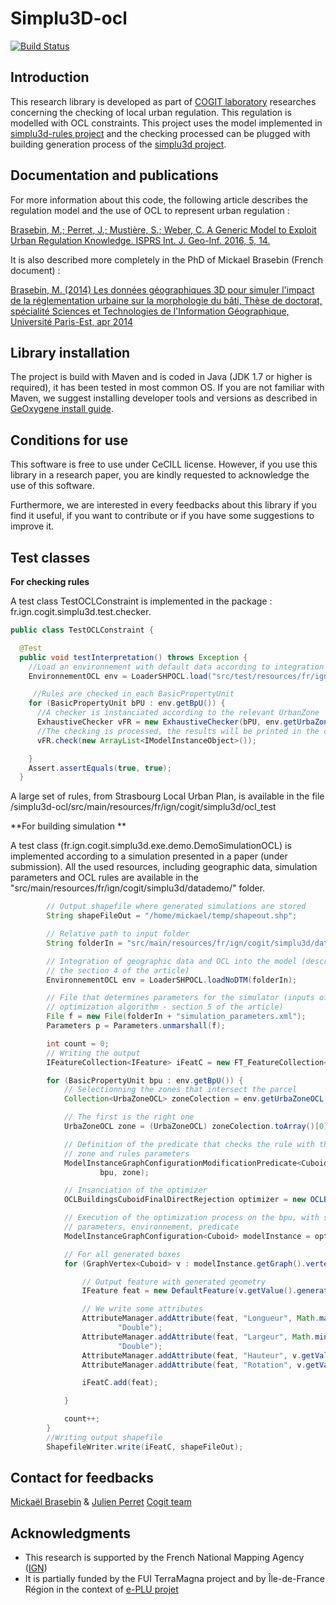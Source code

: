 # Simplu3D-ocl

[![Build Status](https://travis-ci.org/SimPLU3D/simplu3D-ocl.svg?branch=master)](https://travis-ci.org/SimPLU3D/simplu3D-ocl)

Introduction
---------------------

This research library is developed as part of [COGIT laboratory](http://recherche.ign.fr/labos/cogit/accueilCOGIT.php) researches concerning the checking of local urban regulation. This regulation is modelled with OCL constraints. This project uses the model implemented in [simplu3d-rules project](https://github.com/SimPLU3D/simplu3d-rules) and the checking processed can be plugged with building generation process of the [simplu3d project](https://github.com/SimPLU3D/simplu3d).



Documentation and publications
---------------------

For more information about this code, the following article describes the regulation model and the use of OCL to represent urban regulation :

[Brasebin, M.; Perret, J.; Mustière, S.; Weber, C. A Generic Model to Exploit Urban Regulation Knowledge. ISPRS Int. J. Geo-Inf. 2016, 5, 14.](http://www.mdpi.com/2220-9964/5/2/14/htm)

It is also described more completely in the PhD of Mickael Brasebin (French document) :

[Brasebin, M. (2014) Les données géographiques 3D pour simuler l'impact de la réglementation urbaine sur la morphologie du bâti, Thèse de doctorat, spécialité Sciences et Technologies de l'Information Géographique, Université Paris-Est, apr 2014](http://recherche.ign.fr/labos/cogit/publiCOGITDetail.php?idpubli=5016)



Library installation
---------------------
The project is build with Maven and is coded in Java (JDK 1.7 or higher is required), it has been tested in most common OS. If you are not familiar with Maven, we suggest installing developer tools and versions as described in [GeOxygene install guide](http://oxygene-project.sourceforge.net/documentation/developer/install.html).

Conditions for use
---------------------
This software is free to use under CeCILL license. However, if you use this library in a research paper, you are kindly requested to acknowledge the use of this software.

Furthermore, we are interested in every feedbacks about this library if you find it useful, if you want to contribute or if you have some suggestions to improve it.

Test classes
---------------------

**For checking rules**

A test class TestOCLConstraint is implemented in the package : fr.ign.cogit.simplu3d.test.checker.

```Java
public class TestOCLConstraint {

  @Test
  public void testInterpretation() throws Exception {
    //Load an environnement with default data according to integration process described in Simplu3D-rules project
    EnvironnementOCL env = LoaderSHPOCL.load("src/test/resources/fr/ign/cogit/simplu3d/data/");

     //Rules are checked in each BasicPropertyUnit
    for (BasicPropertyUnit bPU : env.getBpU()) {
      //A checker is instanciated according to the relevant UrbanZone
      ExhaustiveChecker vFR = new ExhaustiveChecker(bPU, env.getUrbaZoneOCL().get(0));
      //The checking is processed, the results will be printed in the console
      vFR.check(new ArrayList<IModelInstanceObject>());

    }
    Assert.assertEquals(true, true);
  }
```
A large set of rules, from Strasbourg Local Urban Plan, is available in the file /simplu3d-ocl/src/main/resources/fr/ign/cogit/simplu3d/ocl_test

**For building simulation **

A test class (fr.ign.cogit.simplu3d.exe.demo.DemoSimulationOCL) is implemented according to a simulation presented in a paper (under submission). All the used resources, including geographic data, simulation parameters and OCL rules are available in the "src/main/resources/fr/ign/cogit/simplu3d/datademo/" folder.



```Java
		// Output shapefile where generated simulations are stored
		String shapeFileOut = "/home/mickael/temp/shapeout.shp";

		// Relative path to input folder
		String folderIn = "src/main/resources/fr/ign/cogit/simplu3d/datademo/";

		// Integration of geographic data and OCL into the model (described in
		// the section 4 of the article)
		EnvironnementOCL env = LoaderSHPOCL.loadNoDTM(folderIn);

		// File that determines parameters for the simulator (inputs of the
		// optimization algorithm - section 5 of the article)
		File f = new File(folderIn + "simulation_parameters.xml");
		Parameters p = Parameters.unmarshall(f);

		int count = 0;
		// Writing the output
		IFeatureCollection<IFeature> iFeatC = new FT_FeatureCollection<>();

		for (BasicPropertyUnit bpu : env.getBpU()) {
			// Selectionning the zones that intersect the parcel
			Collection<UrbaZoneOCL> zoneColection = env.getUrbaZoneOCL().select(bpu.getGeom());

			// The first is the right one
			UrbaZoneOCL zone = (UrbaZoneOCL) zoneColection.toArray()[0];

			// Definition of the predicate that checks the rule with the chosen
			// zone and rules parameters
			ModelInstanceGraphConfigurationModificationPredicate<Cuboid> pred = new ModelInstanceGraphConfigurationModificationPredicate<Cuboid>(
					bpu, zone);

			// Insanciation of the optimizer
			OCLBuildingsCuboidFinalDirectRejection optimizer = new OCLBuildingsCuboidFinalDirectRejection();

			// Execution of the optimization process on the bpu, with selected
			// parameters, environnement, predicate
			ModelInstanceGraphConfiguration<Cuboid> modelInstance = optimizer.process(bpu, p, env, pred, count);

			// For all generated boxes
			for (GraphVertex<Cuboid> v : modelInstance.getGraph().vertexSet()) {

				// Output feature with generated geometry
				IFeature feat = new DefaultFeature(v.getValue().generated3DGeom());

				// We write some attributes
				AttributeManager.addAttribute(feat, "Longueur", Math.max(v.getValue().length, v.getValue().width),
						"Double");
				AttributeManager.addAttribute(feat, "Largeur", Math.min(v.getValue().length, v.getValue().width),
						"Double");
				AttributeManager.addAttribute(feat, "Hauteur", v.getValue().height, "Double");
				AttributeManager.addAttribute(feat, "Rotation", v.getValue().orientation, "Double");

				iFeatC.add(feat);

			}

			count++;
		}
		//Writing output shapefile
		ShapefileWriter.write(iFeatC, shapeFileOut);
```


Contact for feedbacks
---------------------
[Mickaël Brasebin](http://recherche.ign.fr/labos/cogit/cv.php?nom=Brasebin) & [Julien Perret](http://recherche.ign.fr/labos/cogit/cv.php?prenom=Julien&nom=Perret)
[Cogit team](http://recherche.ign.fr/labos/cogit/accueilCOGIT.php)


Acknowledgments
---------------------

+ This research is supported by the French National Mapping Agency ([IGN](http://www.ign.fr))
+ It is partially funded by the FUI TerraMagna project and by Île-de-France
Région in the context of [e-PLU projet](www.e-PLU.fr)
